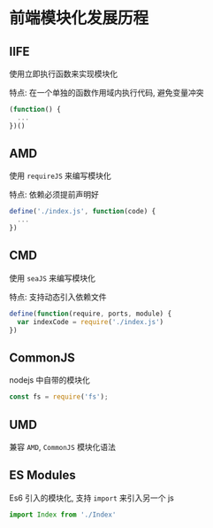 # 前端模块化发展历程



## IIFE

使用立即执行函数来实现模块化

特点: 在一个单独的函数作用域内执行代码, 避免变量冲突

```js
(function() {
  ...
})()
```



## AMD

使用 `requireJS` 来编写模块化

特点: 依赖必须提前声明好

```js
define('./index.js', function(code) {
  ...
})
```



## CMD

使用 `seaJS` 来编写模块化

特点: 支持动态引入依赖文件

```js
define(function(require, ports, module) {
  var indexCode = require('./index.js')
})
```



## CommonJS

nodejs 中自带的模块化

```js
const fs = require('fs');
```



## UMD

兼容 `AMD`, `CommonJS` 模块化语法



## ES Modules

Es6 引入的模块化, 支持 `import` 来引入另一个 js

```js
import Index from './Index'
```





